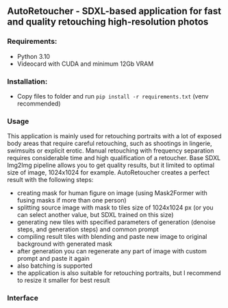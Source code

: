 ## AutoRetoucher - SDXL-based application for fast and quality retouching high-resolution photos
### Requirements:
- Python 3.10
- Videocard with CUDA and minimum 12Gb VRAM
  
### Installation:
- Copy files to folder and run `pip install -r requirements.txt` (venv recommended)

### Usage
This application is mainly used for retouching portraits with a lot of exposed body areas that require careful retouching, such as shootings in lingerie, swimsuits or explicit erotic.
Manual retouching with frequency separation requires considerable time and high qualification of a retoucher.
Base SDXL Img2Img pipeline allows you to get quality results, but it limited to optimal size of image, 1024х1024 for example.
AutoRetoucher creates a perfect result with the following steps:
- creating mask for human figure on image (using Mask2Former with fusing masks if more than one person)
- splitting source image with mask to tiles size of 1024x1024 px (or you can select another value, but SDXL trained on this size)
- generating new tiles with specified parameters of generation (denoise steps, and generation steps) and common prompt
- compiling result tiles with blending and paste new image to original background with generated mask
- after generation you can regenerate any part of image with custom prompt and paste it again
- also batching is supported
- the application is also suitable for retouching portraits, but I recommend to resize it smaller for best result

### Interface
